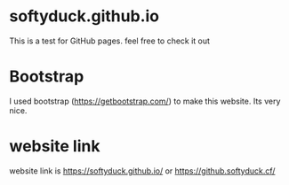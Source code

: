 # softyduck.github.io
This is a test for GitHub pages.
feel free to check it out

# Bootstrap
I used bootstrap (https://getbootstrap.com/) to make this website.
Its very nice.

# website link
website link is https://softyduck.github.io/
or https://github.softyduck.cf/
